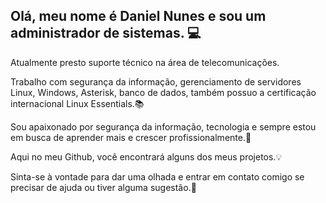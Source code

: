 <!--
**dnielnunes/dnielnunes** is a ✨ _special_ ✨ repository because its `README.md` (this file) appears on your GitHub profile.

Aqui estão algumas ideias para você começar:

- 🔭 Atualmente estou trabalhando em ...
- 🌱 Atualmente estou aprendendo...
- 👯 Estou procurando colaborar em...
- 🤔 Estou procurando ajuda com...
- Pergunte-me 💬 sobre...
- 📫 Como chegar até mim: ...
- 😄 Pronomes: ...
- ⚡ Curiosidade: ...
-->



## Olá, meu nome é Daniel Nunes e sou um administrador de sistemas. 💻

Atualmente presto suporte técnico na área de telecomunicações. 

Trabalho com segurança da informação, gerenciamento de servidores Linux, Windows, Asterisk, banco de dados, também possuo a certificação internacional Linux Essentials.📚

Sou apaixonado por segurança da informação, tecnologia e sempre estou em busca de aprender mais e crescer profissionalmente.🚀

Aqui no meu Github, você encontrará alguns dos meus projetos.💡

Sinta-se à vontade para dar uma olhada e entrar em contato comigo se precisar de ajuda ou tiver alguma sugestão.🤝
